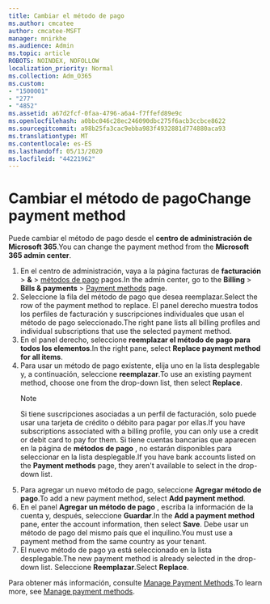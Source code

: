 ```yaml
---
title: Cambiar el método de pago
ms.author: cmcatee
author: cmcatee-MSFT
manager: mnirkhe
ms.audience: Admin
ms.topic: article
ROBOTS: NOINDEX, NOFOLLOW
localization_priority: Normal
ms.collection: Adm_O365
ms.custom:
- "1500001"
- "277"
- "4852"
ms.assetid: a67d2fcf-0faa-4796-a6a4-f7ffefd89e9c
ms.openlocfilehash: a0bbc046c28ec246090dbc275f6acb3ccbce8622
ms.sourcegitcommit: a98b25fa3cac9ebba983f4932881d774880aca93
ms.translationtype: MT
ms.contentlocale: es-ES
ms.lasthandoff: 05/13/2020
ms.locfileid: "44221962"
---
```

# <a name="change-payment-method"></a><span data-ttu-id="c7ed2-102">Cambiar el método de pago</span><span class="sxs-lookup"><span data-stu-id="c7ed2-102">Change payment method</span></span>

<span data-ttu-id="c7ed2-103">Puede cambiar el método de pago desde el **centro de administración de Microsoft 365**.</span><span class="sxs-lookup"><span data-stu-id="c7ed2-103">You can change the payment method from the **Microsoft 365 admin center**.</span></span>
  
1. <span data-ttu-id="c7ed2-104">En el centro de administración, vaya a la página facturas de **facturación**  >  **&**  >  [métodos de pago](https://go.microsoft.com/fwlink/p/?linkid=2018806) pagos.</span><span class="sxs-lookup"><span data-stu-id="c7ed2-104">In the admin center, go to the **Billing** > **Bills & payments** > [Payment methods](https://go.microsoft.com/fwlink/p/?linkid=2018806) page.</span></span>
2. <span data-ttu-id="c7ed2-105">Seleccione la fila del método de pago que desea reemplazar.</span><span class="sxs-lookup"><span data-stu-id="c7ed2-105">Select the row of the payment method to replace.</span></span> <span data-ttu-id="c7ed2-106">El panel derecho muestra todos los perfiles de facturación y suscripciones individuales que usan el método de pago seleccionado.</span><span class="sxs-lookup"><span data-stu-id="c7ed2-106">The right pane lists all billing profiles and individual subscriptions that use the selected payment method.</span></span>
3. <span data-ttu-id="c7ed2-107">En el panel derecho, seleccione **reemplazar el método de pago para todos los elementos**.</span><span class="sxs-lookup"><span data-stu-id="c7ed2-107">In the right pane, select **Replace payment method for all items**.</span></span>
4. <span data-ttu-id="c7ed2-108">Para usar un método de pago existente, elija uno en la lista desplegable y, a continuación, seleccione **reemplazar**.</span><span class="sxs-lookup"><span data-stu-id="c7ed2-108">To use an existing payment method, choose one from the drop-down list, then select **Replace**.</span></span>
    > [!NOTE]
    > <span data-ttu-id="c7ed2-109">Si tiene suscripciones asociadas a un perfil de facturación, solo puede usar una tarjeta de crédito o débito para pagar por ellas.</span><span class="sxs-lookup"><span data-stu-id="c7ed2-109">If you have subscriptions associated with a billing profile, you can only use a credit or debit card to pay for them.</span></span> <span data-ttu-id="c7ed2-110">Si tiene cuentas bancarias que aparecen en la página de **métodos de pago** , no estarán disponibles para seleccionar en la lista desplegable.</span><span class="sxs-lookup"><span data-stu-id="c7ed2-110">If you have bank accounts listed on the **Payment methods** page, they aren't available to select in the drop-down list.</span></span>
5. <span data-ttu-id="c7ed2-111">Para agregar un nuevo método de pago, seleccione **Agregar método de pago**.</span><span class="sxs-lookup"><span data-stu-id="c7ed2-111">To add a new payment method, select **Add payment method**.</span></span>
6. <span data-ttu-id="c7ed2-112">En el panel **Agregar un método de pago** , escriba la información de la cuenta y, después, seleccione **Guardar**.</span><span class="sxs-lookup"><span data-stu-id="c7ed2-112">In the **Add a payment method** pane, enter the account information, then select **Save**.</span></span> <span data-ttu-id="c7ed2-113">Debe usar un método de pago del mismo país que el inquilino.</span><span class="sxs-lookup"><span data-stu-id="c7ed2-113">You must use a payment method from the same country as your tenant.</span></span>
7. <span data-ttu-id="c7ed2-114">El nuevo método de pago ya está seleccionado en la lista desplegable.</span><span class="sxs-lookup"><span data-stu-id="c7ed2-114">The new payment method is already selected in the drop-down list.</span></span> <span data-ttu-id="c7ed2-115">Seleccione **Reemplazar**.</span><span class="sxs-lookup"><span data-stu-id="c7ed2-115">Select **Replace**.</span></span>

<span data-ttu-id="c7ed2-116">Para obtener más información, consulte [Manage Payment Methods](https://docs.microsoft.com/microsoft-365/commerce/billing-and-payments/manage-payment-methods).</span><span class="sxs-lookup"><span data-stu-id="c7ed2-116">To learn more, see [Manage payment methods](https://docs.microsoft.com/microsoft-365/commerce/billing-and-payments/manage-payment-methods).</span></span>